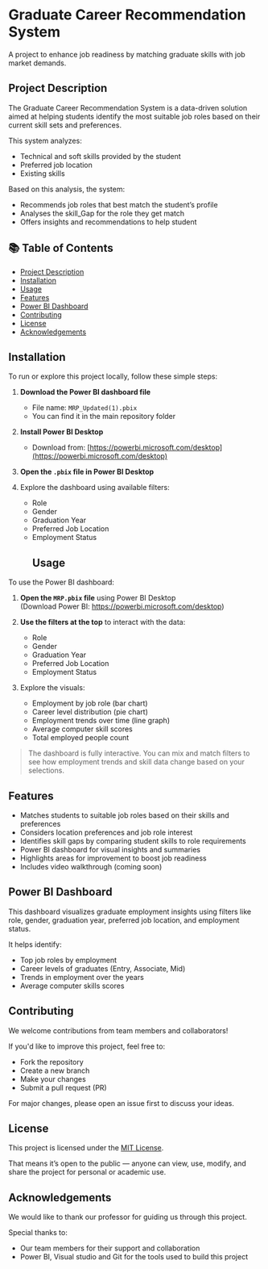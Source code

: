 # Graduate Career Recommendation System 
A project to enhance job readiness by matching graduate skills with job market demands.
## Project Description

The Graduate Career Recommendation System is a data-driven solution aimed at helping students identify the most suitable job roles based on their current skill sets and preferences.

This system analyzes:
- Technical and soft skills provided by the student
- Preferred job location
- Existing skills

Based on this analysis, the system:
- Recommends job roles that best match the student’s profile
- Analyses the skill_Gap for the role they get match
- Offers insights and recommendations to help student
## 📚 Table of Contents

- [Project Description](#project-description)
- [Installation](#installation)
- [Usage](#usage)
- [Features](#features)
- [Power BI Dashboard](#power-bi-dashboard)
- [Contributing](#contributing)
- [License](#license)
- [Acknowledgements](#acknowledgements)
## Installation

To run or explore this project locally, follow these simple steps:

1. **Download the Power BI dashboard file**  
   - File name: `MRP_Updated(1).pbix`  
   - You can find it in the main repository folder

2. **Install Power BI Desktop**  
   - Download from: [https://powerbi.microsoft.com/desktop](https://powerbi.microsoft.com/desktop)

3. **Open the `.pbix` file in Power BI Desktop**

4. Explore the dashboard using available filters:
   - Role
   - Gender
   - Graduation Year
   - Preferred Job Location
   - Employment Status
     ##  Usage

To use the Power BI dashboard:

1. **Open the `MRP.pbix` file** using Power BI Desktop  
   (Download Power BI: https://powerbi.microsoft.com/desktop)

2. **Use the filters at the top** to interact with the data:
   - Role
   - Gender
   - Graduation Year
   - Preferred Job Location
   - Employment Status

3. Explore the visuals:
   - Employment by job role (bar chart)
   - Career level distribution (pie chart)
   - Employment trends over time (line graph)
   - Average computer skill scores
   - Total employed people count

> The dashboard is fully interactive. You can mix and match filters to see how employment trends and skill data change based on your selections.



## Features

-  Matches students to suitable job roles based on their skills and preferences
-  Considers location preferences and job role interest
-  Identifies skill gaps by comparing student skills to role requirements
-  Power BI dashboard for visual insights and summaries
-  Highlights areas for improvement to boost job readiness
-  Includes video walkthrough (coming soon)
## Power BI Dashboard

This dashboard visualizes graduate employment insights using filters like role, gender, graduation year, preferred job location, and employment status.

It helps identify:
- Top job roles by employment
- Career levels of graduates (Entry, Associate, Mid)
- Trends in employment over the years
- Average computer skills scores

## Contributing

We welcome contributions from team members and collaborators!

If you'd like to improve this project, feel free to:

- Fork the repository
- Create a new branch
- Make your changes
- Submit a pull request (PR)

For major changes, please open an issue first to discuss your ideas.
## License

This project is licensed under the [MIT License](LICENSE).

That means it’s open to the public — anyone can view, use, modify, and share the project for personal or academic use.
## Acknowledgements

We would like to thank our professor for guiding us through this project.

Special thanks to:
- Our team members for their support and collaboration
- Power BI, Visual studio and Git for the tools used to build this project

